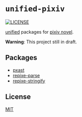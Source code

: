# `unified-pixiv`

[![LICENSE][license-badge]][license]

[unified][unified] packages for [pixiv novel][pixiv-novel].

**Warning**: This project still in draft.

## Packages

- [pxast](./packages/pxast)
- [repixe-parse](./packages/repixe-parse)
- [repixe-stringify](./packages/repixe-stringify)

## License

[MIT][license]

<!-- Link Definitions-->

[license-badge]: https://img.shields.io/github/license/RShirohara/unified-pixiv
[license]: ./LICENSE
[pixiv-novel]: https://www.pixiv.net/novel/
[unified]: https://github.com/unifiedjs/unified/
